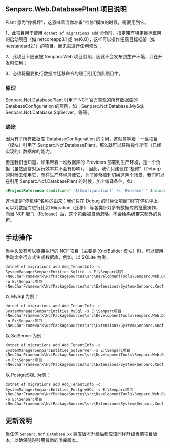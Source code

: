 ﻿## Senparc.Web.DatabasePlant 项目说明

Plant 意为“停机坪”，这意味着当你准备“检修”模块的时候，需要用到它。

1、此项目用于使用 `dotnet ef migrations add` 命令时，指定带有特定目标框架的启动项目（如 netcoreapp3.1 或 net6.0），这样可以操作任意目标框架（如 netstandard2.1）的项目，而无需进行任何修改；

2、此项目不应该被 Senparc.Web 项目引用，因此不会发布到生产环境，只在开发时使用；

3、必须将需要执行数据库迁移命令的项目引用到此项目中。


### 原理

Senparc.Ncf.DatabasePlant 引用了 NCF 官方实现的所有数据库的 DatabaseConfiguration 的项目，如：Senparc.Ncf.Database.MySql、Senparc.Ncf.Database.SqlServer，等等。

### 通途

因为有了所有数据库 DatabaseConfiguration 的引用，这就意味着：一旦项目（模块）引用了 Senparc.Ncf.DatabasePlant，那么就可以获得操作所有（已经实现的）数据库的能力。

但是我们也知道，如果带着一堆数据库的 Providers 部署到生产环境，是一个负担（虽然通常对运行效率并不会有影响），
因此，我们只建议在“检修”（Debug）的时候去使用它，而在生产环境屏蔽它，为了能够顺利切换这两个场景，我们可以在引用 Senparc.Ncf.DatabasePlant 的时候，加上编译条件，如：

``` XML
<ProjectReference Condition=" '$(Configuration)' != 'Release' " Include="..\..\..\Basic\Senparc.Ncf.DatabasePlant\Senparc.Ncf.DatabasePlant.csproj" />
```

这也正是“停机坪”名称的由来：我们只在 Debug 的时候让项目“躺”在停机坪上，可以对数据库进行比如 Migration（迁移） 等各类针对多有数据库的批量操作，
而当 NCF 起飞（Release）后，这个包会被自动忽略，不会给系统带来额外的负担。

## 手动操作

当手头没有可以直接执行的 NCF 项目（主要是 XncfBuilder 模块）时，可以使用手动命令行方式生成数据库，例如，以 SQLite 为例：

```
dotnet ef migrations add Add_TenantInfo -c SystemManagerSenparcEntities_Sqlite -s E:\Senparc项目\NeuCharFramework\NcfPackageSources\src\DevelopmentTools\Senparc.Web.DatabasePlant -o E:\Senparc项目\NeuCharFramework\NcfPackageSources\src\Extensions\System\Senparc.Xncf.SystemManager\Domain\Migrations\Sqlite
```

以 MySql 为例：

```
dotnet ef migrations add Add_TenantInfo -c SystemManagerSenparcEntities_MySql -s E:\Senparc项目\NeuCharFramework\NcfPackageSources\src\DevelopmentTools\Senparc.Web.DatabasePlant -o E:\Senparc项目\NeuCharFramework\NcfPackageSources\src\Extensions\System\Senparc.Xncf.SystemManager\Domain\Migrations\Mysql
```

以 SqlServer 为例：

```
dotnet ef migrations add Add_TenantInfo -c SystemManagerSenparcEntities_SqlServer -s E:\Senparc项目\NeuCharFramework\NcfPackageSources\src\DevelopmentTools\Senparc.Web.DatabasePlant -o E:\Senparc项目\NeuCharFramework\NcfPackageSources\src\Extensions\System\Senparc.Xncf.SystemManager\Domain\Migrations\SqlServer
```

以 PostgreSQL 为例：

```
dotnet ef migrations add Add_TenantInfo -c SystemManagerSenparcEntities_PostgreSQL -s E:\Senparc项目\NeuCharFramework\NcfPackageSources\src\DevelopmentTools\Senparc.Web.DatabasePlant -o E:\Senparc项目\NeuCharFramework\NcfPackageSources\src\Extensions\System\Senparc.Xncf.SystemManager\Domain\Migrations\PostgreSQL
```

## 更新说明

当任何 `Senparc.Ncf.Database.xx` 类库版本升级后都应该同样升级当前项目版本，以确保随时引用最新的类库版本。